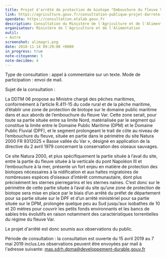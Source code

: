 ```yaml
---
title: Projet d'arrêté de protection de biotope "Embouchure du fleuve Var" sur le domaine publique maritime du département des Alpes-maritimes
link: https://agriculture.gouv.fr/consultation-publique-projet-darrete-de-protection-de-biotope-embouchure-du-fleuve-var-sur-le
opendata: https://consultation.etalab.gouv.fr
description: Consultation du Ministère de l'Agriculture et de l'Alimentation
organisateur: Ministère de l'Agriculture et de l'Alimentation
outil:
- Autre
screenshot: alimagri.png
date: 2018-11-14 09:29:08 +0000
in_progress: true
note-citoyenne: 5
note-decidee: 4
---
```


Type de consultation : appel à commentaire sur un texte.
Mode de participation : envoi de mail.

Sujet de la consultation :

La DDTM 06 propose au Ministre chargé des pêches maritimes, conformément à l’article R.411-15 du code rural et de la pêche maritime, d’établir une zone de protection de biotope sur le domaine public maritime dans et aux abords de l’embouchure du fleuve Var. Cette zone serait, pour toute sa partie située entre sa limite Nord, matérialisée par le segment qui constitue la limite entre le Domaine Public Maritime (DPM) et le Domaine Public Fluvial (DPF), et le segment prolongeant le trait de côte au niveau de l’embouchure du fleuve, située en partie dans le périmètre du site Natura 2000 FR 9312025 « Basse vallée du Var », désigné en application de la directive du 2 avril 1979 concernant la conservation des oiseaux sauvages.

Ce site Natura 2000, et plus spécifiquement la partie située à l’aval du site, entre la partie du fleuve située à la verticale du pont Napoléon III et l’embouchure à la mer, présente un fort enjeu en matière de protection des biotopes nécessaires à la nidification et aux haltes migratoires de nombreuses espèces d’oiseaux d’intérêt communautaire, dont plus précisément les sternes pierregarins et les sternes naines.
C’est donc sur le périmètre de cette partie située à l’aval du site qu’une zone de protection de biotope sera mise en place par le biais d’un arrêté du préfet de département pour sa partie située sur le DPF et d’un arrêté ministériel pour sa partie située sur le DPM, prolongée quelque peu au Sud jusqu’aux isobathes de 10 et 20 mètres pour couvrir les petits fonds environnants et les bancs de sables très évolutifs en raison notamment des caractéristiques torrentielles du régime du fleuve Var.

Le projet d'arrêté est donc soumis aux observations du public.

Période de consultation : la consultation est ouverte du 15 avril 2019 au 7 mai 2019 inclus.Les observations peuvent être envoyées par mail à l'adresse suivante: mas.sdrh.dpma@developpement-durable.gouv.fr
